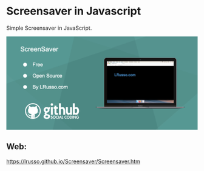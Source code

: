 # Screensaver in Javascript

Simple Screensaver in JavaScript.

![alt screenshot](https://raw.githubusercontent.com/lrusso/ScreenSaver/master/ScreenSaver.png)

## Web:

https://lrusso.github.io/Screensaver/Screensaver.htm
